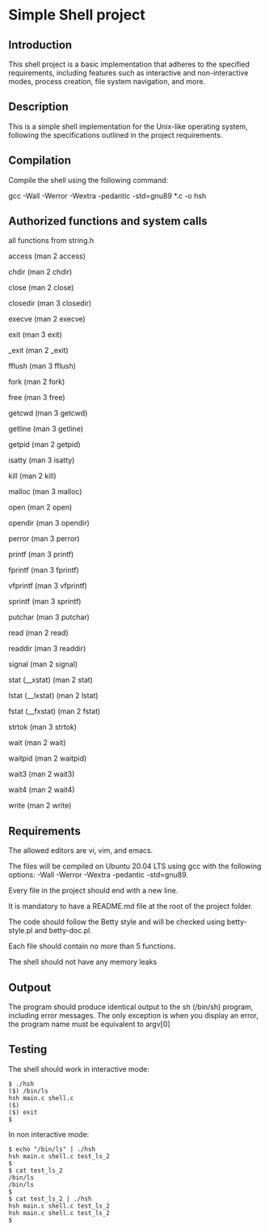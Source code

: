 
# Simple Shell project




## Introduction

This shell project is a basic implementation that adheres to the specified requirements, including features such as interactive and non-interactive modes, process creation, file system navigation, and more.
## Description

This is a simple shell implementation for the Unix-like operating system, following the specifications outlined in the project requirements.


##  Compilation
Compile the shell using the following command:

gcc -Wall -Werror -Wextra -pedantic -std=gnu89 *.c -o hsh


## Authorized functions and system calls

all functions from string.h

access (man 2 access)

chdir (man 2 chdir)

close (man 2 close)

closedir (man 3 closedir)

execve (man 2 execve)

exit (man 3 exit)

_exit (man 2 _exit)

fflush (man 3 fflush)

fork (man 2 fork)

free (man 3 free)

getcwd (man 3 getcwd)

getline (man 3 getline)

getpid (man 2 getpid)

isatty (man 3 isatty)

kill (man 2 kill)

malloc (man 3 malloc)

open (man 2 open)

opendir (man 3 opendir)

perror (man 3 perror)

printf (man 3 printf)

fprintf (man 3 fprintf)

vfprintf (man 3 vfprintf)

sprintf (man 3 sprintf)

putchar (man 3 putchar)

read (man 2 read)

readdir (man 3 readdir)

signal (man 2 signal)

stat (__xstat) (man 2 stat)

lstat (__lxstat) (man 2 lstat)

fstat (__fxstat) (man 2 fstat)

strtok (man 3 strtok)

wait (man 2 wait)

waitpid (man 2 waitpid)

wait3 (man 2 wait3)

wait4 (man 2 wait4)

write (man 2 write)
## Requirements
The allowed editors are vi, vim, and emacs.

The files will be compiled on Ubuntu 20.04 LTS using gcc with the following options: -Wall -Werror -Wextra -pedantic -std=gnu89.

Every file in the project should end with a new line.

It is mandatory to have a README.md file at the root of the project folder.

The code should follow the Betty style and will be checked using betty-style.pl and betty-doc.pl.

Each file should contain no more than 5 functions.

The shell should not have any memory leaks


## Outpout

The program should produce identical output to  the sh (/bin/sh) program, including error messages. The only exception is when you display an error, the program name must be equivalent to  argv[0]




## Testing

The shell should work in interactive mode:
    
    $ ./hsh
    ($) /bin/ls
    hsh main.c shell.c
    ($)
    ($) exit
    $

In non interactive mode:

    $ echo "/bin/ls" | ./hsh
    hsh main.c shell.c test_ls_2
    $
    $ cat test_ls_2
    /bin/ls
    /bin/ls
    $
    $ cat test_ls_2 | ./hsh
    hsh main.c shell.c test_ls_2
    hsh main.c shell.c test_ls_2
    $

